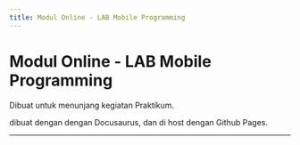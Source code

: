 ```yaml
---
title: Modul Online - LAB Mobile Programming
---
```


# Modul Online - LAB Mobile Programming

Dibuat untuk menunjang kegiatan Praktikum.

dibuat dengan dengan Docusaurus, dan di host dengan Github Pages.

---
